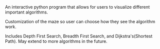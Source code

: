 An interactive python program that allows for users to visualize different important algorithms.

Customization of the maze so user can choose how they see the algorithm work.

Includes Depth First Search, Breadth First Search, and Dijkstra's(Shortest Path). May extend to more algorithms in the future.
